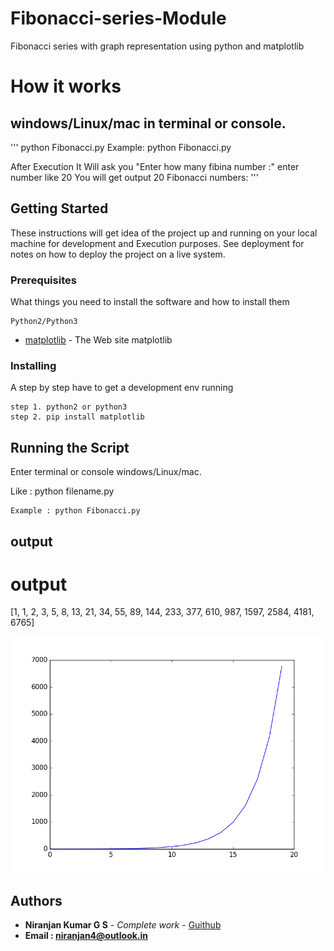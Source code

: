 # Fibonacci-series-Module
Fibonacci series with graph representation using python and matplotlib

# How it works

## windows/Linux/mac in terminal or console.
'''
python Fibonacci.py
Example: python Fibonacci.py

After Execution 
It Will ask you "Enter how many fibina number :"
enter number like 20
You will get output 20 Fibonacci numbers:
'''

## Getting Started

These instructions will get idea of the project up and running on your local machine for development and Execution purposes. See deployment for notes on how to deploy the project on a live system.

### Prerequisites

What things you need to install the software and how to install them
```
Python2/Python3
```
* [matplotlib](https://pypi.python.org/pypi/matplotlib) - The Web site matplotlib


### Installing

A step by step have to get a development env running
```
step 1. python2 or python3
step 2. pip install matplotlib

```

## Running the Script

Enter terminal or console windows/Linux/mac.  

Like : python filename.py       

```
Example : python Fibonacci.py
```
## output
# output
[1, 1, 2, 3, 5, 8, 13, 21, 34, 55, 89, 144, 233, 377, 610, 987, 1597, 2584, 4181, 6765]

![alt tag](./figure_1.png)

## Authors

* **Niranjan Kumar G S** - *Complete work* - [Guithub](https://github.com/niranjangs4)
* **Email : niranjan4@outlook.in**



